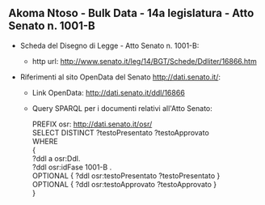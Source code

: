 ## Akoma Ntoso - Bulk Data - 14a legislatura - Atto Senato n. 1001-B ##

* Scheda del Disegno di Legge - Atto Senato n. 1001-B:
	* http url: http://www.senato.it/leg/14/BGT/Schede/Ddliter/16866.htm

* Riferimenti al sito OpenData del Senato http://dati.senato.it/:
	* Link OpenData: http://dati.senato.it/ddl/16866
	* Query SPARQL per i documenti relativi all'Atto Senato:

        PREFIX osr: <http://dati.senato.it/osr/>  
		SELECT DISTINCT ?testoPresentato ?testoApprovato  
		WHERE  
		{  
		    ?ddl a osr:Ddl.  
		    ?ddl osr:idFase 1001-B .  
		    OPTIONAL { ?ddl osr:testoPresentato ?testoPresentato }  
		    OPTIONAL { ?ddl osr:testoApprovato ?testoApprovato }  
		}
		
